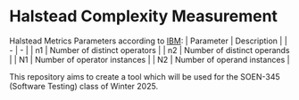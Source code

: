 # Halstead Complexity Measurement

Halstead Metrics Parameters according to [IBM](https://www.ibm.com/docs/en/devops-test-embedded/9.0.0?topic=metrics-halstead):
| Parameter | Description |
| - | - |
| n1 |	Number of distinct operators |
| n2 |	Number of distinct operands |
| N1 |	Number of operator instances |
| N2 |	Number of operand instances |

This repository aims to create a tool which will be used for the SOEN-345 (Software Testing) class of Winter 2025.
